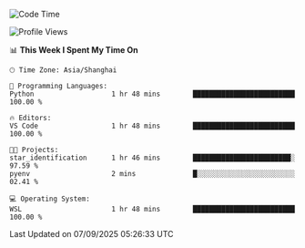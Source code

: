 <!--START_SECTION:waka-->
![Code Time](http://img.shields.io/badge/Code%20Time-3%2C098%20hrs%2018%20mins-blue)

![Profile Views](http://img.shields.io/badge/Profile%20Views-0-blue)

📊 **This Week I Spent My Time On** 

```text
🕑︎ Time Zone: Asia/Shanghai

💬 Programming Languages: 
Python                   1 hr 48 mins        █████████████████████████   100.00 % 

🔥 Editors: 
VS Code                  1 hr 48 mins        █████████████████████████   100.00 % 

🐱‍💻 Projects: 
star_identification      1 hr 46 mins        ████████████████████████░   97.59 % 
pyenv                    2 mins              █░░░░░░░░░░░░░░░░░░░░░░░░   02.41 % 

💻 Operating System: 
WSL                      1 hr 48 mins        █████████████████████████   100.00 % 
```


 Last Updated on 07/09/2025 05:26:33 UTC
<!--END_SECTION:waka-->